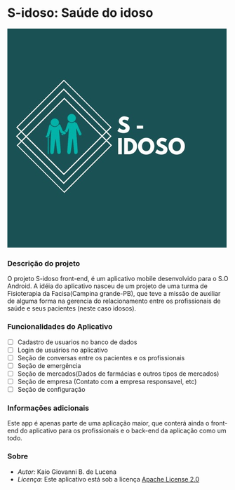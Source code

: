 # S-idoso: Saúde do idoso
![sidoso](app/src/main/res/drawable/sidoso.jpg?raw=true "Title")

### Descrição do projeto
O projeto S-idoso front-end, é um aplicativo mobile desenvolvido para o S.O Android.
A idéia do aplicativo nasceu de um projeto de uma turma de Fisioterapia da Facisa(Campina grande-PB),
que teve a missão de auxiliar de alguma forma na gerencia do relacionamento entre os profissionais
de saúde e seus pacientes (neste caso idosos).

### Funcionalidades do Aplicativo
- [ ] Cadastro de usuarios no banco de dados
- [ ] Login de usuários no aplicativo
- [ ] Seção de conversas entre os pacientes e os profissionais
- [ ] Seção de emergência
- [ ] Seção de mercados(Dados de farmácias e outros tipos de mercados)
- [ ] Seção de empresa (Contato com a empresa responsavel, etc)
- [ ] Seção de configuração

### Informações adicionais
Este app é apenas parte de uma aplicação maior, que conterá ainda o front-end do aplicativo para os profissionais
e o back-end da aplicação como um todo.

### Sobre
- _Autor:_ Kaio Giovanni B. de Lucena
- _Licença:_ Este aplicativo está sob a licença [Apache License 2.0](LICENSE)






